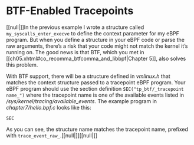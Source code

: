 # BTF-Enabled Tracepoints

[[null|]]In the previous example I wrote a structure called `my_syscalls_enter_execve` to define the context parameter for my eBPF program. But when you define a structure in your eBPF code or parse the raw arguments, there’s a risk that your code might not match the kernel it’s running on. The good news is that BTF, which you met in [[ch05.xhtml#co_recomma_btfcomma_and_libbpf|Chapter 5]], also solves this problem.

With BTF support, there will be a structure defined in _vmlinux.h_ that matches the context structure passed to a tracepoint eBPF program. Your eBPF program should use the section definition `SEC("tp_btf/_tracepoint name_")` where the tracepoint name is one of the available events listed in _/sys/kernel/tracing/available\_events_. The example program in _chapter7/hello.bpf.c_ looks like this:

    SEC

As you can see, the structure name matches the tracepoint name, prefixed with `trace_event_raw_`.[[null|]][[null|]]